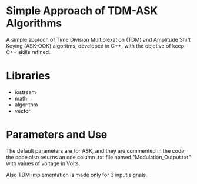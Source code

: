 # Simple Approach of TDM-ASK Algorithms

A simple approch of Time Division Multiplexation (TDM) and Amplitude Shift Keying (ASK-OOK) algoritms, developed in C++, with the objetive of keep C++ skills refined.

# Libraries

- iostream
- math
- algorithm
- vector

# Parameters and Use

The default parameters are for ASK, and they are commented in the code, the code also returns an one column .txt file named "Modulation_Output.txt" with values of voltage in Volts.

Also TDM implementation is made only for 3 input signals.


